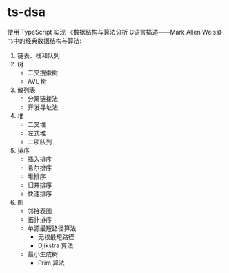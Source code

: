 # ts-dsa

使用 TypeScript 实现 《数据结构与算法分析 C语言描述——Mark Allen Weiss》书中的经典数据结构与算法:

1. 链表、栈和队列
2. 树
    - 二叉搜索树
    - AVL 树
3. 散列表
    - 分离链接法
    - 开发寻址法
4. 堆
    - 二叉堆
    - 左式堆
    - 二项队列
5. 排序
    - 插入排序
    - 希尔排序
    - 堆排序
    - 归并排序
    - 快速排序
6. 图
    - 邻接表图
    - 拓扑排序
    - 单源最短路径算法
        - 无权最短路径
        - Djikstra 算法
    - 最小生成树
        - Prim 算法
